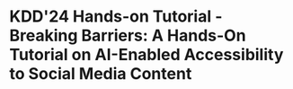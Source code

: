 # KDD'24 Hands-on Tutorial - Breaking Barriers: A Hands-On Tutorial on AI-Enabled Accessibility to Social Media Content
